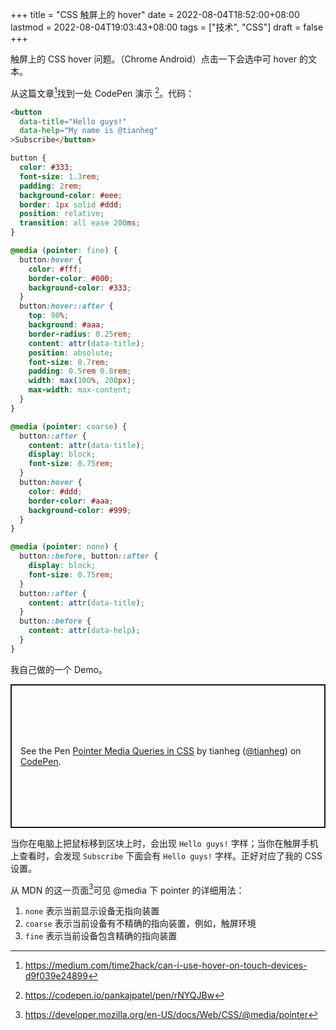 +++
title = "CSS 触屏上的 hover"
date = 2022-08-04T18:52:00+08:00
lastmod = 2022-08-04T19:03:43+08:00
tags = ["技术", "CSS"]
draft = false
+++

触屏上的 CSS hover 问题。（Chrome Android）点击一下会选中可 hover 的文本。

从这篇文章[^fn:1]找到一处 CodePen 演示&nbsp;[^fn:2]。代码：

```html
<button
  data-title="Hello guys!"
  data-help="My name is @tianheg"
>Subscribe</button>
```

```css
button {
  color: #333;
  font-size: 1.3rem;
  padding: 2rem;
  background-color: #eee;
  border: 1px solid #ddd;
  position: relative;
  transition: all ease 200ms;
}

@media (pointer: fine) {
  button:hover {
    color: #fff;
    border-color: #000;
    background-color: #333;
  }
  button:hover::after {
    top: 90%;
    background: #aaa;
    border-radius: 0.25rem;
    content: attr(data-title);
    position: absolute;
    font-size: 0.7rem;
    padding: 0.5rem 0.8rem;
    width: max(100%, 200px);
    max-width: max-content;
  }
}

@media (pointer: coarse) {
  button::after {
    content: attr(data-title);
    display: block;
    font-size: 0.75rem;
  }
  button:hover {
    color: #ddd;
    border-color: #aaa;
    background-color: #999;
  }
}

@media (pointer: none) {
  button::before, button::after {
    display: block;
    font-size: 0.75rem;
  }
  button::after {
    content: attr(data-title);
  }
  button::before {
    content: attr(data-help);
  }
}
```

我自己做的一个 Demo。

<p class="codepen" data-height="230" data-default-tab="html,result" data-slug-hash="MWVVGbx" data-preview="true" data-editable="true" data-user="tianheg" style="height: 230px; box-sizing: border-box; display: flex; align-items: center; justify-content: center; border: 2px solid; margin: 1em 0; padding: 1em;">
  <span>See the Pen <a href="https://codepen.io/tianheg/pen/MWVVGbx">
  Pointer Media Queries in CSS</a> by tianheg (<a href="https://codepen.io/tianheg">@tianheg</a>)
  on <a href="https://codepen.io">CodePen</a>.</span>
</p>
<script async src="https://cpwebassets.codepen.io/assets/embed/ei.js"></script>

当你在电脑上把鼠标移到区块上时，会出现 `Hello guys!` 字样；当你在触屏手机上查看时，会发现 `Subscribe` 下面会有 `Hello guys!` 字样。正好对应了我的 CSS 设置。

从 MDN 的这一页面[^fn:3]可见 @media 下 pointer 的详细用法：

1.  `none` 表示当前显示设备无指向装置
2.  `coarse` 表示当前设备有不精确的指向装置，例如，触屏环境
3.  `fine` 表示当前设备包含精确的指向装置

[^fn:1]: <https://medium.com/time2hack/can-i-use-hover-on-touch-devices-d9f039e24899>
[^fn:2]: <https://codepen.io/pankajpatel/pen/rNYQJBw>
[^fn:3]: <https://developer.mozilla.org/en-US/docs/Web/CSS/@media/pointer>